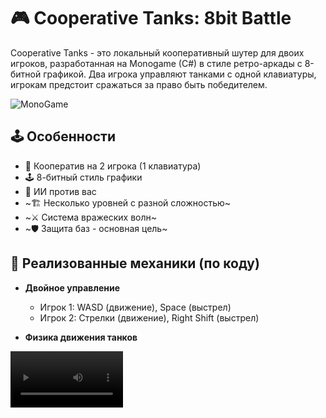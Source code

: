 # 🎮 Cooperative Tanks: 8bit Battle 
Cooperative Tanks - это локальный кооперативный шутер для двоих игроков, разработанная на Monogame (C#) в стиле ретро-аркады с 8-битной графикой.
Два игрока управляют танками с одной клавиатуры, игрокам предстоит сражаться за право быть победителем.

<img src="https://img.shields.io/badge/MonoGame-3.8-purple" alt="MonoGame"> 

## 🕹️ Особенности

- 👥 Кооператив на 2 игрока (1 клавиатура)
- 🕹️ 8-битный стиль графики
- 🎯 ИИ против вас
- ~🏗️ Несколько уровней с разной сложностью~
- ~⚔️ Система вражеских волн~
- ~🛡️ Защита баз - основная цель~

## 🚀 Реализованные механики (по коду)
- **Двойное управление**  
  - Игрок 1: WASD (движение), Space (выстрел)
  - Игрок 2: Стрелки (движение), Right Shift (выстрел)
  
- **Физика движения танков**  
<video src='https://github.com/ZloyKobra/Cooperative-Tanks-8bit-Battle/blob/main/CoopTanks_XSadIiDzJf.mp4' width=180/>

## ⌨️ Управление

### Игрок 1 (Жёлтый танк):
- **Движение**: `W`, `A`, `S`, `D`  
- **Стрельба**: `Пробел`  

### Игрок 2 (Зелёный танк):
- **Движение**: `Стрелки` (↑, ←, ↓, →)  
- **Стрельба**: `Right Shift`  

